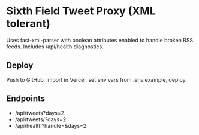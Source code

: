 # Sixth Field Tweet Proxy (XML tolerant)

Uses fast-xml-parser with boolean attributes enabled to handle broken RSS feeds.
Includes /api/health diagnostics.

## Deploy
Push to GitHub, import in Vercel, set env vars from .env.example, deploy.

## Endpoints
- /api/tweets?days=2
- /api/tweets/<handle>?days=2
- /api/health?handle=<handle>&days=2
